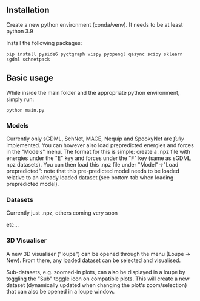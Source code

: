 ## Installation

Create a new python environment (conda/venv). It needs to be at least python 3.9

Install the following packages:

`pip install pyside6 pyqtgraph vispy pyopengl qasync scipy sklearn sgdml schnetpack`

## Basic usage

While inside the main folder and the appropriate python environment, simply run:

`python main.py`

### Models

Currently only sGDML, SchNet, MACE, Nequip and SpookyNet are _fully_ implemented. You can however also load prepredicted energies and forces in the "Models" menu. The format for this is simple: create a .npz file with energies under the "E" key and forces under the "F" key (same as sGDML npz datasets). You can then load this .npz file under "Model"->"Load prepredicted": note that this pre-predicted model needs to be loaded relative to an already loaded dataset (see bottom tab when loading prepredicted model).

### Datasets

Currently just .npz, others coming very soon

etc...

### 3D Visualiser 

A new 3D visualiser ("loupe") can be opened through the menu (Loupe -> New). From there, any loaded dataset can be selected and visualised. 

Sub-datasets, e.g. zoomed-in plots, can also be displayed in a loupe by toggling the "Sub" toggle icon on compatible plots. This will create a new dataset (dynamically updated when changing the plot's zoom/selection) that can also be opened in a loupe window.
